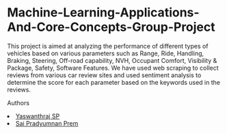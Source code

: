 # Machine-Learning-Applications-And-Core-Concepts-Group-Project

This project is aimed at analyzing the performance of different types of vehicles based on various parameters such as Range, Ride, Handling, Braking, Steering, Off-road capability, NVH, Occupant Comfort, Visibility & Package, Safety, Software Features. We have used web scraping to collect reviews from various car review sites and used sentiment analysis to determine the score for each parameter based on the keywords used in the reviews.

Authors
</ul>
<li><a href="https://github.com/Yaswanthraj9">Yaswanthraj SP</a></li>
<li><a href="https://github.com/saipradyumnanprem">Sai Pradyumnan Prem</a></li>
</ul>
